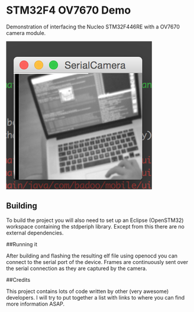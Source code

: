 # STM32F4 OV7670 Demo

Demonstration of interfacing the Nucleo STM32F446RE with a OV7670 camera module.

![Screenshot](camera.png)

## Building

To build the project you will also need to set up an Eclipse (OpenSTM32) workspace containing the stdperiph library. Except from this there are no external dependencies.

##Running it

After building and flashing the resulting elf file using openocd you can connect to the serial port of the device.
Frames are continuously sent over the serial connection as they are captured by the camera.

##Credits

This project contains lots of code written by other (very awesome) developers. I will try to put together a list with links to where you can find more information ASAP.
